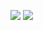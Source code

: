 [![](https://gitlab.com/pl.rachuna-net/infrastructure/terraform/iac-proxmox/-/badges/release.svg)](https://gitlab.com/pl.rachuna-net/infrastructure/terraform/iac-proxmox/-/releases)
[![](https://gitlab.com/pl.rachuna-net/infrastructure/terraform/iac-proxmox/badges/main/pipeline.svg)](https://gitlab.com/pl.rachuna-net/infrastructure/terraform/iac-proxmox/-/commits/main)
